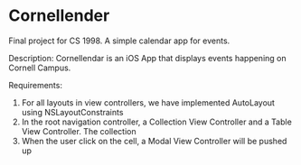 # Cornellender
Final project for CS 1998. A simple calendar app for events.

Description:
  Cornellendar is an iOS App that displays events happening on Cornell Campus. 
  
  
Requirements:
1. For all layouts in view controllers, we have implemented AutoLayout using NSLayoutConstraints
2. In the root navigation controller, a Collection View Controller and a Table View Controller. 
   The collection 
3. When the user click on the cell, a Modal View Controller will be pushed up 
  

